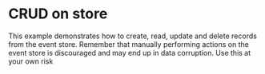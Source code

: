 # CRUD on store

This example demonstrates how to create, read, update and delete records from the event store. Remember that manually
performing actions on the event store is discouraged and may end up in data corruption. Use this at your own risk
